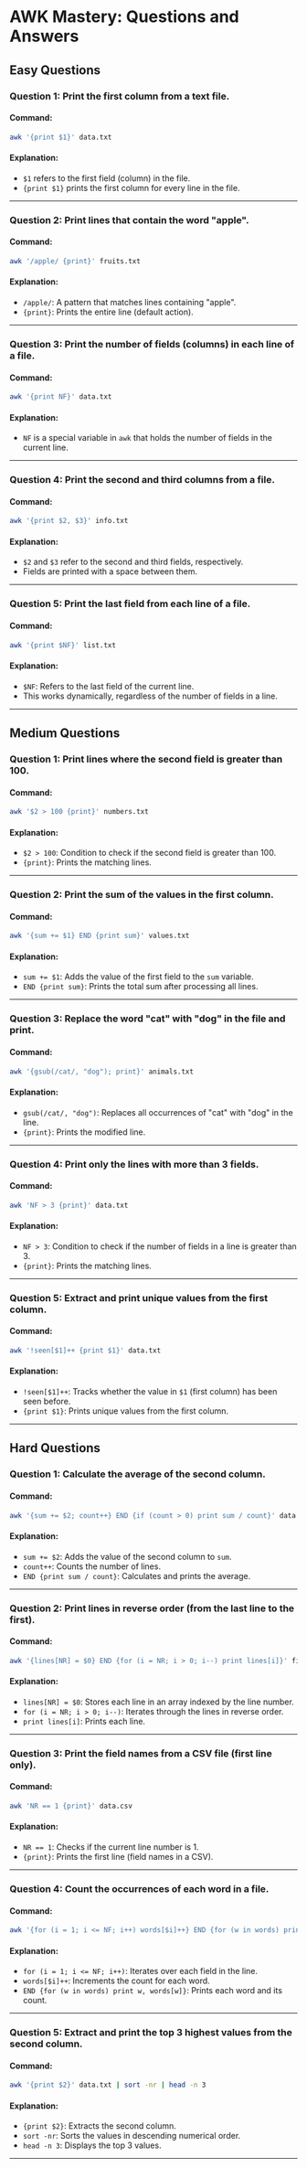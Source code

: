 # AWK Mastery: Questions and Answers

## Easy Questions

### Question 1: Print the first column from a text file.
#### Command:
```bash
awk '{print $1}' data.txt
```
#### Explanation:
- `$1` refers to the first field (column) in the file.
- `{print $1}` prints the first column for every line in the file.

---

### Question 2: Print lines that contain the word "apple".
#### Command:
```bash
awk '/apple/ {print}' fruits.txt
```
#### Explanation:
- `/apple/`: A pattern that matches lines containing "apple".
- `{print}`: Prints the entire line (default action).

---

### Question 3: Print the number of fields (columns) in each line of a file.
#### Command:
```bash
awk '{print NF}' data.txt
```
#### Explanation:
- `NF` is a special variable in `awk` that holds the number of fields in the current line.

---

### Question 4: Print the second and third columns from a file.
#### Command:
```bash
awk '{print $2, $3}' info.txt
```
#### Explanation:
- `$2` and `$3` refer to the second and third fields, respectively.
- Fields are printed with a space between them.

---

### Question 5: Print the last field from each line of a file.
#### Command:
```bash
awk '{print $NF}' list.txt
```
#### Explanation:
- `$NF`: Refers to the last field of the current line.
- This works dynamically, regardless of the number of fields in a line.

---

## Medium Questions

### Question 1: Print lines where the second field is greater than 100.
#### Command:
```bash
awk '$2 > 100 {print}' numbers.txt
```
#### Explanation:
- `$2 > 100`: Condition to check if the second field is greater than 100.
- `{print}`: Prints the matching lines.

---

### Question 2: Print the sum of the values in the first column.
#### Command:
```bash
awk '{sum += $1} END {print sum}' values.txt
```
#### Explanation:
- `sum += $1`: Adds the value of the first field to the `sum` variable.
- `END {print sum}`: Prints the total sum after processing all lines.

---

### Question 3: Replace the word "cat" with "dog" in the file and print.
#### Command:
```bash
awk '{gsub(/cat/, "dog"); print}' animals.txt
```
#### Explanation:
- `gsub(/cat/, "dog")`: Replaces all occurrences of "cat" with "dog" in the line.
- `{print}`: Prints the modified line.

---

### Question 4: Print only the lines with more than 3 fields.
#### Command:
```bash
awk 'NF > 3 {print}' data.txt
```
#### Explanation:
- `NF > 3`: Condition to check if the number of fields in a line is greater than 3.
- `{print}`: Prints the matching lines.

---

### Question 5: Extract and print unique values from the first column.
#### Command:
```bash
awk '!seen[$1]++ {print $1}' data.txt
```
#### Explanation:
- `!seen[$1]++`: Tracks whether the value in `$1` (first column) has been seen before.
- `{print $1}`: Prints unique values from the first column.

---

## Hard Questions

### Question 1: Calculate the average of the second column.
#### Command:
```bash
awk '{sum += $2; count++} END {if (count > 0) print sum / count}' data.txt
```
#### Explanation:
- `sum += $2`: Adds the value of the second column to `sum`.
- `count++`: Counts the number of lines.
- `END {print sum / count}`: Calculates and prints the average.

---

### Question 2: Print lines in reverse order (from the last line to the first).
#### Command:
```bash
awk '{lines[NR] = $0} END {for (i = NR; i > 0; i--) print lines[i]}' file.txt
```
#### Explanation:
- `lines[NR] = $0`: Stores each line in an array indexed by the line number.
- `for (i = NR; i > 0; i--)`: Iterates through the lines in reverse order.
- `print lines[i]`: Prints each line.

---

### Question 3: Print the field names from a CSV file (first line only).
#### Command:
```bash
awk 'NR == 1 {print}' data.csv
```
#### Explanation:
- `NR == 1`: Checks if the current line number is 1.
- `{print}`: Prints the first line (field names in a CSV).

---

### Question 4: Count the occurrences of each word in a file.
#### Command:
```bash
awk '{for (i = 1; i <= NF; i++) words[$i]++} END {for (w in words) print w, words[w]}' words.txt
```
#### Explanation:
- `for (i = 1; i <= NF; i++)`: Iterates over each field in the line.
- `words[$i]++`: Increments the count for each word.
- `END {for (w in words) print w, words[w]}`: Prints each word and its count.

---

### Question 5: Extract and print the top 3 highest values from the second column.
#### Command:
```bash
awk '{print $2}' data.txt | sort -nr | head -n 3
```
#### Explanation:
- `{print $2}`: Extracts the second column.
- `sort -nr`: Sorts the values in descending numerical order.
- `head -n 3`: Displays the top 3 values.

---

